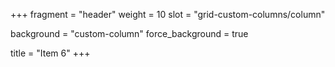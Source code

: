 +++
fragment = "header"
weight = 10
slot = "grid-custom-columns/column"

background = "custom-column"
force_background = true


title = "Item 6"
+++
